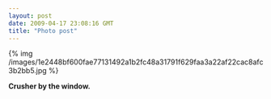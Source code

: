 ```yaml
---
layout: post
date: 2009-04-17 23:08:16 GMT
title: "Photo post"
---
```

{% img /images/1e2448bf600fae77131492a1b2fc48a31791f629faa3a22af22cac8afc3b2bb5.jpg %}

<b>Crusher by the window.</b>